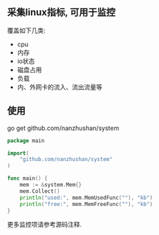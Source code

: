 ## 采集linux指标, 可用于监控

覆盖如下几类:
* cpu
* 内存
* io状态
* 磁盘占用
* 负载
* 内、外网卡的流入、流出流量等

## 使用
go get github.com/nanzhushan/system

```go
package main

import(
	"github.com/nanzhushan/system"
)

func main() {
    mem := &system.Mem{}
    mem.Collect()
    println("used:", mem.MemUsedFunc(""), "kb")
    println("free:", mem.MemFreeFunc(""), "kb")
}
```

更多监控项请参考源码注释.
